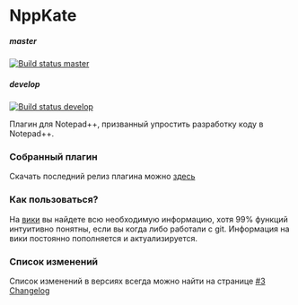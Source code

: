 # NppKate

##### master
[![Build status master](https://ci.appveyor.com/api/projects/status/0juypbxi4ew49ug5/branch/master?svg=true)](https://ci.appveyor.com/project/schadin/nppgit-wwn5y/branch/master) 

##### develop
[![Build status develop](https://ci.appveyor.com/api/projects/status/0juypbxi4ew49ug5/branch/develop?svg=true)](https://ci.appveyor.com/project/schadin/nppgit-wwn5y/branch/develop)

Плагин для Notepad++, призванный упростить разработку коду в Notepad++.
### Собранный плагин
Скачать последний релиз плагина можно [здесь](https://github.com/schadin/NppKate/releases/latest)
### Как пользоваться?
На [вики](https://github.com/schadin/NppKate/wiki) вы найдете всю необходимую информацию, хотя 99% функций интуитивно понятны, если вы когда либо работали с git. Информация на вики постоянно пополняется и актуализируется.
### Список изменений
Список изменений в версиях всегда можно найти на странице [#3 Changelog](https://github.com/schadin/NppKate/wiki/%233-Changelog)
